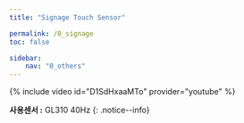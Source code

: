 ```yaml
---
title: "Signage Touch Sensor"

permalink: /0_signage
toc: false

sidebar:
    nav: "0_others"
---
```





{% include video id="D1SdHxaaMTo" provider="youtube" %}

**사용센서 :** GL310 40Hz
{: .notice--info}


 